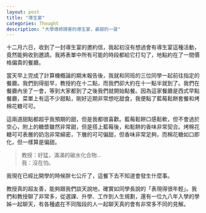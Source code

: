 ```yaml
---
layout: post
title: "導生宴"
categories: Thought
description: "大學導師請客的導生宴，最甜的一餐"
---
```


十二月六日，收到了一封導生宴的邀約信，我起初沒有想過會有導生宴這種活動，竟然能夠收到邀請。我將表單中所有可能的時段都給它打勾了，地點約在了一間價格偏貴的餐廳。

當天早上完成了計算機概論的期末報告後，我就和同班的三位同學一起前往指定的餐廳。我們到得挺早，教授約在十二點，而我們卻大約在十一點半就到了。我們在餐廳內坐了一會，等到大家都到了之後我們就開始點餐。因為這家餐廳是西式早點餐廳，菜單上有這不少甜點，剛好近期非常想吃甜食，我便點了藍莓鬆餅套餐和烤棉花糖可可。

這兩道甜點都超乎我預期的甜，但是我都很喜歡。藍莓鬆餅口感鬆軟，但不會過於空心，附上的糖漿雖然非常甜，但是搭上藍莓後，和鬆餅的香味非常契合。烤棉花糖可可表層的奶泡非常綿密，下層的可可偏甜，但香味非常足夠，而棉花糖如口即化，但一樣算是偏甜。

> 教授：好猛，滿滿的碳水化合物...<br>
> 我：沒在怕。

我現在已經比開學的時候胖七公斤了，這餐下去不知道會發生什麼事。

教授真的超友善，能夠跟我們談天說地，確實如同學長說的「表現得很年輕」。我們和教授聊了非常多，從選課、升學、工作到人生規劃，還有一位九八年入學的學姊一起聊天，有各種處在不同階段的人一起聊天真的會有非常多不同的見解。